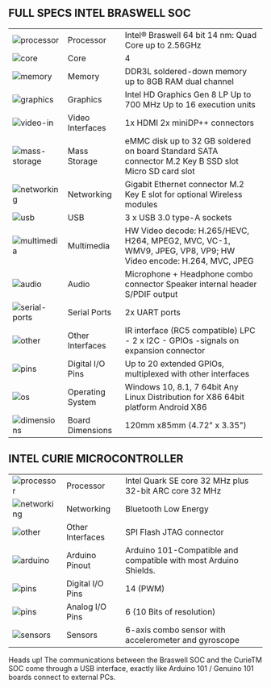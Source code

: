 ## FULL SPECS INTEL BRASWELL SOC

|                                                 |                  |                                                                                                               |
|-------------------------------------------------|------------------|---------------------------------------------------------------------------------------------------------------|
| ![processor](../img/icons/processor.png)        | Processor        | Intel® Braswell 64 bit 14 nm: Quad Core up to 2.56GHz                                                         |
| ![core](../img//icons/cores.png)                | Core             | 4                                                                                                             |
| ![memory](../img/icons/memory.png)              | Memory           | DDR3L soldered-down memory up to 8GB RAM dual channel                                                         |
| ![graphics](../img/icons/graphics.png)          | Graphics         | Intel HD Graphics Gen 8 LP Up to 700 MHz Up to 16 execution units                                             |
| ![video-in](../img/icons/video-in.png)          | Video Interfaces | 1x HDMI 2x miniDP++ connectors                                                                                |
| ![mass-storage](../img//icons/mass-storage.png) | Mass Storage     | eMMC disk up to 32 GB soldered on board  Standard SATA connector  M.2 Key B SSD slot  Micro SD card slot      |
| ![networking](../img//icons/networking.png)     | Networking       | Gigabit Ethernet connector  M.2 Key E slot for optional Wireless modules                                      |
| ![usb](../img//icons/usb.png)                   | USB              | 3 x USB 3.0 type-A sockets                                                                                    |
| ![multimedia](../img//icons/multimedia.png)     | Multimedia       | HW Video decode: H.265/HEVC, H264, MPEG2, MVC, VC-1, WMV9, JPEG, VP8, VP9;  HW Video encode: H.264, MVC, JPEG |
| ![audio](../img//icons/audio.png)               | Audio            | Microphone + Headphone combo connector  Speaker internal header  S/PDIF output                                |
| ![serial-ports](../img//icons/serial-ports.png) | Serial Ports     | 2x UART ports                                                                                                 |
| ![other](../img//icons/other.png)               | Other Interfaces | IR interface (RC5 compatible) LPC - 2 x I2C - GPIOs -signals on expansion connector                           |
| ![pins](../img//icons/pins.png)                 | Digital I/O Pins | Up to 20 extended GPIOs, multiplexed with other interfaces                                                    |
| ![os](../img//icons/os.png)                     | Operating System | Windows 10, 8.1, 7 64bit Any Linux Distribution for X86 64bit platform  Android X86                           |
| ![dimensions](../img//icons/dimensions.png)     | Board Dimensions | 120mm x85mm (4.72" x 3.35")                                                                                   |

## INTEL CURIE MICROCONTROLLER

|                                             |                  |                                                                  |
|---------------------------------------------|------------------|------------------------------------------------------------------|
| ![processor](../img/icons/processor.png)    | Processor        | Intel Quark SE core 32 MHz plus 32-bit ARC core 32 MHz           |
| ![networking](../img//icons/networking.png) | Networking       | Bluetooth Low Energy                                             |
| ![other](../img//icons/other.png)           | Other Interfaces | SPI Flash JTAG connector                                         |
| ![arduino](../img//icons/arduino.png)       | Arduino Pinout   | Arduino 101-Compatible and compatible with most Arduino Shields. |
| ![pins](../img//icons/pins.png)             | Digital I/O Pins | 14 (PWM)                                                         |
| ![pins](../img//icons/pins.png)             | Analog I/O Pins  | 6 (10 Bits of resolution)                                        |
| ![sensors](../img//icons/temperature.png)   | Sensors          | 6-axis combo sensor with accelerometer and gyroscope             |


<span class="label label-warning">Heads up!</span> The communications between the Braswell SOC and the CurieTM SOC come through a USB interface, exactly like Arduino 101 / Genuino 101 boards connect to external PCs.
